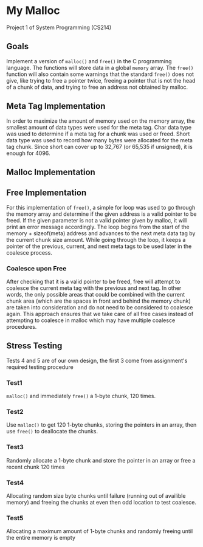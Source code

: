 # My Malloc #
Project 1 of System Programming (CS214)

## Goals ##
Implement a version of `malloc()` and `free()` in the C programming language. The functions will store data in a global `memory` array. The `free()` function will also contain some warnings that the standard `free()` does not 
give, like trying to free a pointer twice, freeing a pointer that is not the head of a chunk of data, and trying to free an address not obtained by malloc.


## Meta Tag Implementation ##
In order to maximize the amount of memory used on the memory array, the smallest amount of data types were used for the meta tag. Char data type was used to determine if a meta tag for a chunk was used or freed. Short data type 
was used to record how many bytes were allocated for the meta tag chunk. Since short can cover up to 32,767 (or 65,535 if unsigned), it is enough for 4096.

## Malloc Implementation ##

## Free Implementation ##
For this implementation of `free()`, a simple for loop was used to go through the memory array and determine if the given address is a valid pointer to be freed. If the given parameter is not a valid pointer given by malloc, it 
will print an error message accordingly. The loop begins from the start of the memory + sizeof(meta) address and advances to the next meta data tag by the current chunk size amount. While going through the loop, it keeps a 
pointer of the previous, current, and next meta tags to be used later in the coalesce process.

### Coalesce upon Free ###
After checking that it is a valid pointer to be freed, free will attempt to coalesce the current meta tag with the previous and next tag. In other words, the only possible areas that could be combined with the current chunk 
area (which are the spaces in front and behind the memory chunk) are taken into consideration and do not need to be considered to coalesce again. This approach ensures that we take care of all free cases instead of attempting 
to coalesce in malloc which may have multiple coalesce procedures.

## Stress Testing ##
Tests 4 and 5 are of our own design, the first 3 come from assignment's required testing procedure
### Test1 ###
`malloc()` and immediately `free()` a 1-byte chunk, 120 times.
### Test2 ###
Use `malloc()` to get 120 1-byte chunks, storing the pointers in an array, then use `free()` to deallocate the chunks.
### Test3 ###
Randomly allocate a 1-byte chunk and store the pointer in an array or free a recent chunk 120 times
### Test4 ###
Allocating random size byte chunks until failure (running out of availible memory) and freeing the chunks at even then odd location to test coalesce.
### Test5 ###
Allocating a maximum amount of 1-byte chunks and randomly freeing until the entire memory is empty
